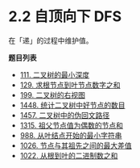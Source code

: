 # 2.2 自顶向下 DFS

在「递」的过程中维护值。

**题目列表**

- [111. 二叉树的最小深度](https://leetcode.cn/problems/minimum-depth-of-binary-tree/description/)
- [129. 求根节点到叶节点数字之和](https://leetcode.cn/problems/sum-root-to-leaf-numbers/description/)
- [199. 二叉树的右视图](https://leetcode.cn/problems/binary-tree-right-side-view/description/)
- [1448. 统计二叉树中好节点的数目](https://leetcode.cn/problems/count-good-nodes-in-binary-tree/description/)
- [1457. 二叉树中的伪回文路径](https://leetcode.cn/problems/pseudo-palindromic-paths-in-a-binary-tree/description/)
- [1315. 祖父节点值为偶数的节点和](https://leetcode.cn/problems/sum-of-nodes-with-even-valued-grandparent/description/)
- [988. 从叶结点开始的最小字符串](https://leetcode.cn/problems/smallest-string-starting-from-leaf/description/)
- [1026. 节点与其祖先之间的最大差值](https://leetcode.cn/problems/maximum-difference-between-node-and-ancestor/description/)
- [1022. 从根到叶的二进制数之和](https://leetcode.cn/problems/sum-of-root-to-leaf-binary-numbers/description/)
